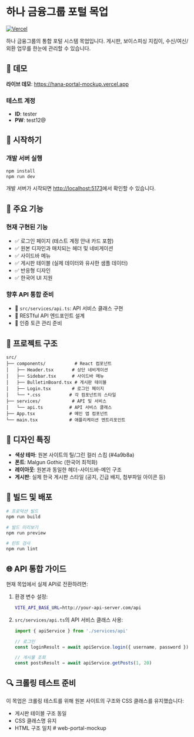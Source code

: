 # 하나 금융그룹 포털 목업

[![Vercel](https://vercel.com/button)](https://hana-portal-mockup.vercel.app)

하나 금융그룹의 통합 포털 시스템 목업입니다. 게시판, 보이스피싱 지킴이, 수신/여신/외환 업무를 한눈에 관리할 수 있습니다.

## 🚀 데모

**라이브 데모**: https://hana-portal-mockup.vercel.app

### 테스트 계정
- **ID**: tester
- **PW**: test12@

## 🚀 시작하기

### 개발 서버 실행

```bash
npm install
npm run dev
```

개발 서버가 시작되면 [http://localhost:5173](http://localhost:5173)에서 확인할 수 있습니다.

## 🎯 주요 기능

### 현재 구현된 기능
- ✅ 로그인 페이지 (테스트 계정 안내 카드 포함)
- ✅ 원본 디자인과 매치되는 헤더 및 네비게이션
- ✅ 사이드바 메뉴
- ✅ 게시판 테이블 (실제 데이터와 유사한 샘플 데이터)
- ✅ 반응형 디자인
- ✅ 한국어 UI 지원

### 향후 API 통합 준비
- 📁 `src/services/api.ts`: API 서비스 클래스 구현
- 🔄 RESTful API 엔드포인트 설계
- 🔐 인증 토큰 관리 준비

## 📁 프로젝트 구조

```
src/
├── components/           # React 컴포넌트
│   ├── Header.tsx       # 상단 네비게이션
│   ├── Sidebar.tsx      # 사이드바 메뉴
│   ├── BulletinBoard.tsx # 게시판 테이블
│   ├── Login.tsx        # 로그인 페이지
│   └── *.css           # 각 컴포넌트의 스타일
├── services/            # API 및 서비스
│   └── api.ts          # API 서비스 클래스
├── App.tsx             # 메인 앱 컴포넌트
└── main.tsx            # 애플리케이션 엔트리포인트
```

## 🎨 디자인 특징

- **색상 테마**: 원본 사이트의 틸/그린 컬러 스킴 (#4a9b8a)
- **폰트**: Malgun Gothic (한국어 최적화)
- **레이아웃**: 원본과 동일한 헤더-사이드바-메인 구조
- **게시판**: 실제 한국 게시판 스타일 (공지, 긴급 배지, 첨부파일 아이콘 등)

## 🔧 빌드 및 배포

```bash
# 프로덕션 빌드
npm run build

# 빌드 미리보기
npm run preview

# 린트 검사
npm run lint
```

## 🌐 API 통합 가이드

현재 목업에서 실제 API로 전환하려면:

1. 환경 변수 설정:
   ```bash
   VITE_API_BASE_URL=http://your-api-server.com/api
   ```

2. `src/services/api.ts`의 API 서비스 클래스 사용:
   ```typescript
   import { apiService } from './services/api'
   
   // 로그인
   const loginResult = await apiService.login({ username, password })
   
   // 게시물 조회
   const postsResult = await apiService.getPosts(1, 20)
   ```

## 🔍 크롤링 테스트 준비

이 목업은 크롤링 테스트를 위해 원본 사이트의 구조와 CSS 클래스를 유지했습니다:
- 게시판 테이블 구조 동일
- CSS 클래스명 유지
- HTML 구조 일치
#   w e b - p o r t a l - m o c k u p  
 